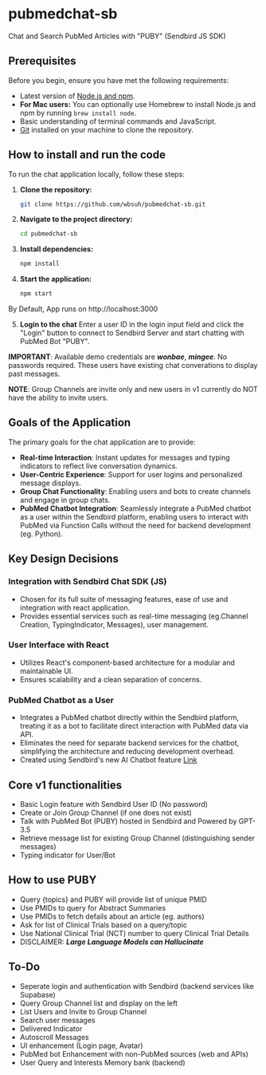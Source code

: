 # pubmedchat-sb
Chat and Search PubMed Articles with "PUBY" (Sendbird JS SDK)

## Prerequisites

Before you begin, ensure you have met the following requirements:

- Latest version of [Node.js and npm](https://nodejs.org/).
- **For Mac users:** You can optionally use Homebrew to install Node.js and npm by running `brew install node`.
- Basic understanding of terminal commands and JavaScript.
- [Git](https://git-scm.com/) installed on your machine to clone the repository.

## How to install and run the code

To run the chat application locally, follow these steps:
1. **Clone the repository:**

    ```sh
    git clone https://github.com/wbsuh/pubmedchat-sb.git

2. **Navigate to the project directory:**

    ```sh
    cd pubmedchat-sb

3. **Install dependencies:**

    ```sh
    npm install

4. **Start the application:**

    ```sh
    npm start

By Default, App runs on http://localhost:3000 

5. **Login to the chat**
Enter a user ID in the login input field and click the "Login" button to connect to Sendbird Server and start chatting with PubMed Bot "PUBY".

**IMPORTANT**: Available demo credentials are ***wonbae***, ***mingee***. No passwords required. These users have existing chat converations to display past messages.  

**NOTE**: Group Channels are invite only and new users in v1 currently do NOT have the ability to invite users.   

## Goals of the Application

The primary goals for the chat application are to provide:

- **Real-time Interaction**: Instant updates for messages and typing indicators to reflect live conversation dynamics.
- **User-Centric Experience**: Support for user logins and personalized message displays.
- **Group Chat Functionality**: Enabling users and bots to create channels and engage in group chats.
- **PubMed Chatbot Integration**: Seamlessly integrate a PubMed chatbot as a user within the Sendbird platform, enabling users to interact with PubMed via Function Calls without the need for backend development (eg. Python).

## Key Design Decisions

### Integration with Sendbird Chat SDK (JS)

- Chosen for its full suite of messaging features, ease of use and integration with react application.
- Provides essential services such as real-time messaging (eg.Channel Creation, TypingIndicator, Messages), user management.

### User Interface with React

- Utilizes React's component-based architecture for a modular and maintainable UI.
- Ensures scalability and a clean separation of concerns.

### PubMed Chatbot as a User

- Integrates a PubMed chatbot directly within the Sendbird platform, treating it as a bot to facilitate direct interaction with PubMed data via API.
- Eliminates the need for separate backend services for the chatbot, simplifying the architecture and reducing development overhead. 
- Created using Sendbird's new AI Chatbot feature [Link](https://sendbird.com/docs/ai-chatbot/guide/v1/sendbird-dashboard/sendbird-dashboard-overview)

## Core v1 functionalities 

- Basic Login feature with Sendbird User ID (No password)
- Create or Join Group Channel (if one does not exist)
- Talk with PubMed Bot (PUBY) hosted in Sendbird and Powered by GPT-3.5 
- Retrieve message list for existing Group Channel (distinguishing sender messages)
- Typing indicator for User/Bot 

## How to use PUBY 
- Query {topics} and PUBY will provide list of unique PMID 
- Use PMIDs to query for Abstract Summaries
- Use PMIDs to fetch defails about an article (eg. authors)
- Ask for list of Clinical Trials based on a query/topic
- Use National Clinical Trial (NCT) number to query Clinical Trial Details
- DISCLAIMER: ***Large Language Models can Hallucinate***

## To-Do
- Seperate login and authentication with Sendbird (backend services like Supabase)
- Query Group Channel list and display on the left
- List Users and Invite to Group Channel
- Search user messages
- Delivered Indicator 
- Autoscroll Messages 
- UI enhancement (Login page, Avatar)
- PubMed bot Enhancement with non-PubMed sources (web and APIs)
- User Query and Interests Memory bank (backend)

